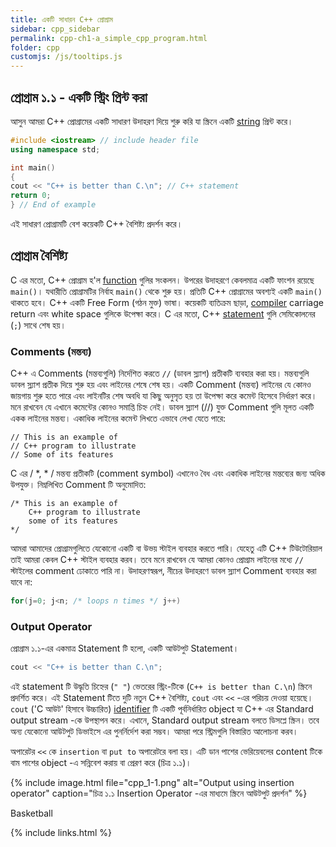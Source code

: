 ```yaml
---
title: একটি সাধারন C++ প্রোগ্রাম
sidebar: cpp_sidebar
permalink: cpp-ch1-a_simple_cpp_program.html
folder: cpp
customjs: /js/tooltips.js
---
```


## প্রোগ্রাম ১.১ - একটি স্ট্রিং প্রিন্ট করা

আসুন আমরা C++ প্রোগ্রামের একটি সাধারণ উদাহরণ দিয়ে শুরু করি যা স্ক্রিনে একটি <a href="#" onClick="return false;" data-toggle="tooltip" data-original-title="{{site.data.glossary.string}}">string</a> প্রিন্ট করে।

```cpp
#include <iostream> // include header file
using namespace std;

int main()
{
cout << "C++ is better than C.\n"; // C++ statement
return 0;
} // End of example
```
এই সাধারণ প্রোগ্রামটি বেশ কয়েকটি C++ বৈশিষ্ট্য প্রদর্শন করে। 

## প্রোগ্রাম বৈশিষ্ট্য

C এর মতো, C++ প্রোগ্রাম হ'ল <a href="#" onClick="return false;" data-toggle="tooltip" data-original-title="{{site.data.glossary.function}}">function</a> গুলির সংকলন। উপরের উদাহরণে কেবলমাত্র একটি ফাংশন রয়েছে `main()`। যথারীতি প্রোগ্রামটির নির্বাহ `main()` থেকে শুরু হয়। প্রতিটি C++ প্রোগ্রামের অবশ্যই একটি `main()` থাকতে হবে। C++ একটি Free Form (গঠন মুক্ত) ভাষা। কয়েকটি ব্যতিক্রম ছাড়া, <a href="#" onClick="return false;" data-toggle="tooltip" data-original-title="{{site.data.glossary.compiler}}">compiler</a> carriage return এবং white space গুলিকে উপেক্ষা করে। C এর মতো, C++ <a href="#" onClick="return false;" data-toggle="tooltip" data-original-title="{{site.data.glossary.statement}}">statement</a> গুলি সেমিকোলনের (`;`) সাথে শেষ হয়।

### Comments (মন্তব্য)

C++ এ Comments (মন্তব্যগুলি) নির্দেশিত করতে `//` (ডাবল স্ল্যাশ) প্রতীকটি ব্যবহার করা হয়। মন্তব্যগুলি ডাবল স্ল্যাশ প্রতীক দিয়ে শুরু হয় এবং লাইনের শেষে শেষ হয়। একটি Comment (মন্তব্য) লাইনের যে কোনও জায়গায় শুরু হতে পারে এবং লাইনটির শেষ অবধি যা কিছু অনুসৃত হয় তা উপেক্ষা করে কমেন্ট হিসেবে নির্ধারণ করে। মনে রাখবেন যে এখানে কমেন্টের কোনও সমাপ্তি চিহ্ন নেই।
ডাবল স্ল্যাশ (//) যুক্ত Comment গুলি মূলত একটি একক লাইনের মন্তব্য। একাধিক লাইনের কমেন্ট লিখতে এভাবে লেখা যেতে পারে:
```
// This is an example of 
// C++ program to illustrate 
// Some of its features
```
C এর / *, * / মন্তব্য প্রতীকটি (comment symbol) এখানেও বৈধ এবং একাধিক লাইনের মন্তব্যের জন্য অধিক উপযুক্ত। নিম্নলিখিত Comment টি অনুমোদিত:
```
/* This is an example of 
    C++ program to illustrate 
    some of its features
*/
```
আমরা আমাদের প্রোগ্রামগুলিতে যেকোনো একটি বা উভয় স্টাইল ব্যবহার করতে পারি। যেহেতু এটি C++ টিউটোরিয়াল তাই আমরা কেবল C++ স্টাইল ব্যবহার করব। তবে মনে রাখবেন যে আমরা কোনও প্রোগ্রাম লাইনের মধ্যে `//` স্টাইলের comment ঢোকাতে পারি না। উদাহরণস্বরূপ, নীচের উদাহরণে ডাবল স্ল্যাশ Comment ব্যবহার করা যাবে না:
```cpp
for(j=0; j<n; /* loops n times */ j++)
```

### Output Operator

প্রোগ্রাম ১.১-এর একমাত্র Statement টি হলো, একটি আউটপুট Statement।
```cpp
cout << "C++ is better than C.\n";
```
এই statement টি উদ্ধৃতি চিহ্নের (`" "`) ভেতরের স্ট্রিং-টিকে (`C++ is better than C.\n`) স্ক্রিনে প্রদর্শিত করে। এই Statement টিতে দুটি নতুন C++ বৈশিষ্ট্য, `cout` এবং `<<` -এর পরিচয় দেওয়া হয়েছে। `cout` ('C আউট' হিসাবে উচ্চারিত) <a href="#" onClick="return false;" data-toggle="tooltip" data-original-title="{{site.data.glossary.identifier}}">identifier</a> টি একটি পূর্বনির্ধারিত object যা C++ এর Standard output stream -কে উপস্থাপন করে। 
এখানে, Standard output stream বলতে ডিসপ্লে স্ক্রিন। তবে অন্য যেকোনো আউটপুট ডিভাইসে এর পুনর্নির্দেশ করা সম্ভব। আমরা পরে স্ট্রিমগুলি বিস্তারিত আলোচনা করব।

অপারেটর `<<` কে `insertion` বা `put to` অপারেটরে বলা হয়। এটি ডান পাশের ভেরিয়েবলের content টিকে বাম পাশের object -এ সন্নিবেশ করায় বা প্রেরণ করে (চিত্র ১.১)।

{% include image.html file="cpp_1-1.png" alt="Output using insertion operator" caption="চিত্র ১.১ Insertion Operator -এর মাধ্যমে স্ক্রিনে আউটপুট প্রদর্শন" %}

<span class="basketball label label-success" data-toggle="popover">Basketball</span>

{% include links.html %}
